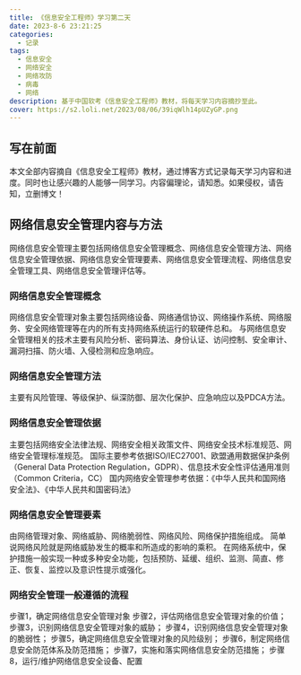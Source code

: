 ```yaml
---
title: 《信息安全工程师》学习第二天
date: 2023-8-6 23:21:25
categories:
  - 记录
tags:
  - 信息安全
  - 网络安全
  - 网络攻防
  - 病毒
  - 网络
description: 基于中国软考《信息安全工程师》教材，将每天学习内容摘抄至此。
cover: https://s2.loli.net/2023/08/06/39iqWlh14pUZyGP.png
---
```

## 写在前面
本文全部内容摘自《信息安全工程师》教材，通过博客方式记录每天学习内容和进度。同时也让感兴趣的人能够一同学习。内容偏理论，请知悉。如果侵权，请告知，立删博文！
## 网络信息安全管理内容与方法
网络信息安全管理主要包括网络信息安全管理概念、网络信息安全管理方法、网络信息安全管理依据、网络信息安全管理要素、网络信息安全管理流程、网络信息安全管理工具、网络信息安全管理评估等。
### 网络信息安全管理概念
网络信息安全管理对象主要包括网络设备、网络通信协议、网络操作系统、网络服务、安全网络管理等在内的所有支持网络系统运行的软硬件总和。
与网络信息安全管理相关的技术主要有风险分析、密码算法、身份认证、访问控制、安全审计、漏洞扫描、防火墙、入侵检测和应急响应。
### 网络信息安全管理方法
主要有风险管理、等级保护、纵深防御、层次化保护、应急响应以及PDCA方法。
### 网络信息安全管理依据
主要包括网络安全法律法规、网络安全相关政策文件、网络安全技术标准规范、网络安全管理标准规范。
国际主要参考依据ISO/IEC27001、欧盟通用数据保护条例（General Data Protection Regulation，GDPR）、信息技术安全性评估通用准则（Common Criteria，CC）
国内网络安全管理参考依据：《中华人民共和国网络安全法》、《中华人民共和国密码法》
### 网络信息安全管理要素
由网络管理对象、网络威胁、网络脆弱性、网络风险、网络保护措施组成。
简单说网络风险就是网络威胁发生的概率和所造成的影响的乘积。
在网络系统中，保护措施一般实现一种或多种安全功能，包括预防、延缓、组织、监测、简直、修正、恢复、监控以及意识性提示或强化。
### 网络安全管理一般遵循的流程
步骤1，确定网络信息安全管理对象
步骤2，评估网络信息安全管理对象的价值；
步骤3，识别网络信息安全管理对象的威胁；
步骤4，识别网络信息安全管理对象的脆弱性；
步骤5，确定网络信息安全管理对象的风险级别；
步骤6，制定网络信息安全防范体系及防范措施；
步骤7，实施和落实网络信息安全防范措施；
步骤8，运行/维护网络信息安全设备、配置





